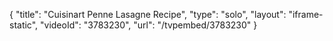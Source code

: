 {
    "title": "Cuisinart Penne Lasagne Recipe",
    "type": "solo",
    "layout": "iframe-static",
    "videoId": "3783230",
    "url": "\/tvpembed\/3783230"
}